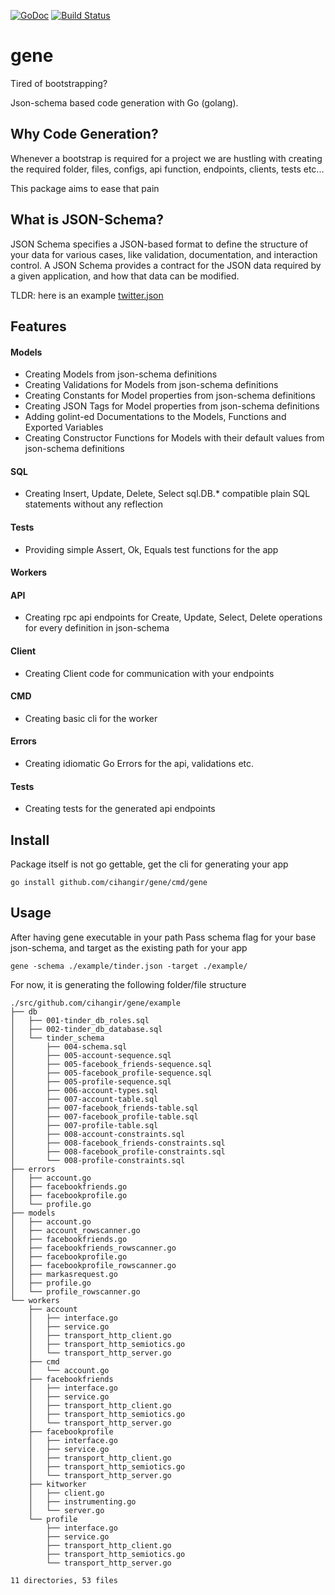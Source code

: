 [![GoDoc](https://godoc.org/github.com/cihangir/gene?status.svg)](https://godoc.org/github.com/cihangir/gene)
[![Build Status](https://travis-ci.org/cihangir/gene.svg)](https://travis-ci.org/cihangir/gene)

# gene

Tired of bootstrapping?

Json-schema based code generation with Go (golang).

## Why Code Generation?

Whenever a bootstrap is required for a project we are hustling with creating the
required folder, files, configs, api function, endpoints, clients, tests etc...

This package aims to ease that pain

## What is JSON-Schema?

JSON Schema specifies a JSON-based format to define the structure of your data
for various cases, like validation, documentation, and interaction control.  A
JSON Schema provides a contract for the JSON data required by a given
application, and how that data can be modified.

TLDR: here is an example [twitter.json](https://github.com/cihangir/gene/blob/master/example/twitter.json)

## Features

#### Models
* Creating Models from json-schema definitions
* Creating Validations for Models from json-schema definitions
* Creating Constants for Model properties from json-schema definitions
* Creating JSON Tags for Model properties from json-schema definitions
* Adding golint-ed Documentations to the Models, Functions and Exported Variables
* Creating Constructor Functions for Models with their default values from json-schema definitions

#### SQL
* Creating Insert, Update, Delete, Select sql.DB.* compatible plain SQL statements without any reflection

#### Tests
* Providing simple Assert, Ok, Equals test functions for the app

#### Workers

#### API
* Creating rpc api endpoints for Create, Update, Select, Delete operations for every definition in json-schema

#### Client
* Creating Client code for communication with your endpoints

#### CMD
* Creating basic cli for the worker

#### Errors
* Creating idiomatic Go Errors for the api, validations etc.

#### Tests
* Creating tests for the generated api endpoints

## Install

Package itself is not go gettable, get the cli for generating your app
```
go install github.com/cihangir/gene/cmd/gene
```

## Usage

After having gene executable in your path
Pass schema flag for your base json-schema, and target as the existing path for your app

```
gene -schema ./example/tinder.json -target ./example/
```


For now, it is generating the following folder/file structure
```
./src/github.com/cihangir/gene/example
├── db
│   ├── 001-tinder_db_roles.sql
│   ├── 002-tinder_db_database.sql
│   └── tinder_schema
│       ├── 004-schema.sql
│       ├── 005-account-sequence.sql
│       ├── 005-facebook_friends-sequence.sql
│       ├── 005-facebook_profile-sequence.sql
│       ├── 005-profile-sequence.sql
│       ├── 006-account-types.sql
│       ├── 007-account-table.sql
│       ├── 007-facebook_friends-table.sql
│       ├── 007-facebook_profile-table.sql
│       ├── 007-profile-table.sql
│       ├── 008-account-constraints.sql
│       ├── 008-facebook_friends-constraints.sql
│       ├── 008-facebook_profile-constraints.sql
│       └── 008-profile-constraints.sql
├── errors
│   ├── account.go
│   ├── facebookfriends.go
│   ├── facebookprofile.go
│   └── profile.go
├── models
│   ├── account.go
│   ├── account_rowscanner.go
│   ├── facebookfriends.go
│   ├── facebookfriends_rowscanner.go
│   ├── facebookprofile.go
│   ├── facebookprofile_rowscanner.go
│   ├── markasrequest.go
│   ├── profile.go
│   └── profile_rowscanner.go
└── workers
    ├── account
    │   ├── interface.go
    │   ├── service.go
    │   ├── transport_http_client.go
    │   ├── transport_http_semiotics.go
    │   └── transport_http_server.go
    ├── cmd
    │   └── account.go
    ├── facebookfriends
    │   ├── interface.go
    │   ├── service.go
    │   ├── transport_http_client.go
    │   ├── transport_http_semiotics.go
    │   └── transport_http_server.go
    ├── facebookprofile
    │   ├── interface.go
    │   ├── service.go
    │   ├── transport_http_client.go
    │   ├── transport_http_semiotics.go
    │   └── transport_http_server.go
    ├── kitworker
    │   ├── client.go
    │   ├── instrumenting.go
    │   └── server.go
    └── profile
        ├── interface.go
        ├── service.go
        ├── transport_http_client.go
        ├── transport_http_semiotics.go
        └── transport_http_server.go

11 directories, 53 files
```
